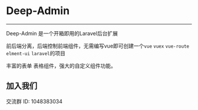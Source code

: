 # Deep-Admin

---
Deep-Admin 是一个开箱即用的Laravel后台扩展

前后端分离，后端控制前端组件，无需编写vue即可创建一个`vue` `vuex` `vue-route` `elment-ui` `laravel`的项目

丰富的表单 表格组件，强大的自定义组件功能。

## 加入我们
交流群 ID: 1048383034


